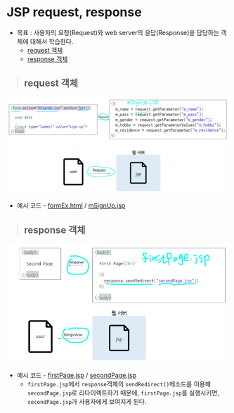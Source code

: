 # JSP request, response

+ 목표 : 사용자의 요청(Request)와 web server의 응답(Response)을 담당하는 객체에 대해서 학습한다.
    + [request 객체](https://github.com/journeytorainbow/JSP_Servlet_study/blob/master/JSP_request_response/%EB%A9%94%EB%AA%A8.md#request-%EA%B0%9D%EC%B2%B4)
    + [response 객체](https://github.com/journeytorainbow/JSP_Servlet_study/blob/master/JSP_request_response/%EB%A9%94%EB%AA%A8.md#response-%EA%B0%9D%EC%B2%B4)


> ## request 객체

<img src="https://github.com/journeytorainbow/JSP_Servlet_study/blob/master/JSP_request_response/img/img1.JPG?raw=true">

+ 예시 코드 - [formEx.html](https://github.com/journeytorainbow/JSP_Servlet_study/blob/master/JSP_request_response/testPjt7/WebContent/formEx.html) / [mSignUp.jsp](https://github.com/journeytorainbow/JSP_Servlet_study/blob/master/JSP_request_response/testPjt7/WebContent/mSignUp.jsp)

> ## response 객체

<img src="https://github.com/journeytorainbow/JSP_Servlet_study/blob/master/JSP_request_response/img/img2.JPG?raw=true">

+ 예시 코드 - [firstPage.jsp](https://github.com/journeytorainbow/JSP_Servlet_study/blob/master/JSP_request_response/testPjt7/WebContent/firstPage.jsp) / [secondPage.jsp](https://github.com/journeytorainbow/JSP_Servlet_study/blob/master/JSP_request_response/testPjt7/WebContent/secondPage.jsp)
    + `firstPage.jsp`에서 `response`객체의 `sendRedirect()`메소드를 이용해 `secondPage.jsp`로 리다이렉트하기 때문에, `firstPage.jsp`를 실행시키면, `secondPage.jsp`가 사용자에게 보여지게 된다.